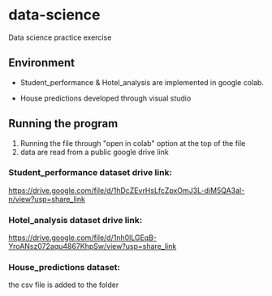 # data-science
Data science practice exercise

## Environment
- Student_performance & Hotel_analysis are implemented in google colab.

- House predictions developed through visual studio

## Running the program
1. Running the file through "open in colab" option at the top of the file
2.  data are read from a public google drive link

### Student_performance dataset drive link: 
https://drive.google.com/file/d/1hDcZEvrHsLfcZpxOmJ3L-diM5QA3aI-n/view?usp=share_link

### Hotel_analysis dataset drive link:
https://drive.google.com/file/d/1nh0lLGEqB-YroANsz072aqu4867KhpSw/view?usp=share_link

### House_predictions dataset:
the csv file is added to the folder 
